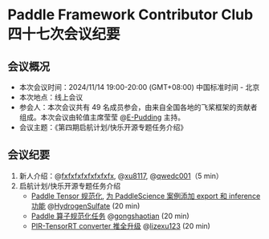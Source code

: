# Paddle Framework Contributor Club 四十七次会议纪要

## 会议概况

-  本次会议时间：2024/11/14 19:00-20:00 (GMT+08:00) 中国标准时间 - 北京
- 本次地点：线上会议
- 参会人：本次会议共有 49 名成员参会，由来自全国各地的飞桨框架的贡献者组成。本次会议由轮值主席莹莹 @[E-Pudding](https://github.com/E-Pudding) 主持。
- 会议主题：《第四期启航计划/快乐开源专题任务介绍》

## 会议纪要

1. 新人介绍：@[fxfxfxfxfxfxfxfx](https://github.com/fxfxfxfxfxfxfxfx), @[xu8117](https://github.com/xu8117), @[qwedc001](https://github.com/qwedc001)（5 min）
2. 启航计划/快乐开源专题任务介绍
   - [Paddle Tensor 规范化](https://github.com/PaddlePaddle/Paddle/issues/69082), [为 PaddleScience 案例添加 export 和 inference 功能](https://github.com/PaddlePaddle/PaddleScience/issues/788) @[HydrogenSulfate](https://github.com/HydrogenSulfate) (20 min)
   - [Paddle 算子规范化任务](https://github.com/PaddlePaddle/Paddle/issues/69105) @[gongshaotian](https://github.com/gongshaotian) (20 min)
   - [PIR-TensorRT converter 推全升级](https://github.com/PaddlePaddle/Paddle/issues/69178) @[lizexu123](https://github.com/lizexu123) (20 min)